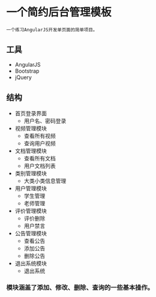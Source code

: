 # 一个简约后台管理模板

    一个练习AngularJS开发单页面的简单项目。

## 工具
- AngularJS
- Bootstrap
- jQuery

## 结构
- 首页登录界面
    + 用户名、密码登录
- 视频管理模块
    + 查看所有视频
    + 查询用户视频
- 文档管理模块
    + 查看所有文档
    + 用户文档列表
- 类别管理模块
    + 大类小类信息管理
- 用户管理模块
    + 学生管理
    + 老师管理
- 评价管理模块
    + 评价删除
    + 用户禁言
- 公告管理模块
    + 查看公告
    + 添加公告
    + 删除公告
- 退出系统模块
    + 退出系统

### 模块涵盖了添加、修改、删除、查询的一些基本操作。
